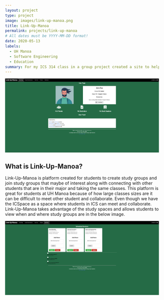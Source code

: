 ```yaml
---
layout: project
type: project
image: images/link-up-manoa.png
title: Link-Up-Manoa
permalink: projects/link-up-manoa
# All dates must be YYYY-MM-DD format!
date: 2020-05-13
labels:
  - UH Manoa
  - Software Engineering
  - Education
summary: For my ICS 314 class in a group project created a site to help UH Manoa students study in groups and meet other students in the same discipline. 
---
```


<img class="ui centered medium image" src="../images/link-up-manoa-userpage.png">

## What is Link-Up-Manoa?

Link-Up-Manoa is platform created for students to create study groups and join study groups that maybe of interest along with connecting with other students that are in their major and taking the same classes. This platform is great for students at UH Manoa because of how large classes sizes are it can be difficult to meet other student and collaborate. Even though we have the ICSpace as a space where students in ICS can meet and collaborate. Link-Up-Manoa takes advantage of the study spaces and allows students to view when and where study groups are in the below image.

<img class="ui centered medium image" src="../images/link-up-manoa-study-sessions.png">


